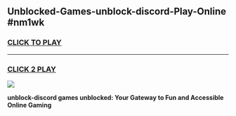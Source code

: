 
## Unblocked-Games-unblock-discord-Play-Online #nm1wk
<h3>
<a href="https://news.freeplayer.one?title=unblock-discord&ref=3">CLICK TO PLAY</a></h3>
<hr>

<h3>
<a href="https://news.freeplayer.one?title=unblock-discord&ref=3">CLICK 2 PLAY</a>
  
</h3>

<a href="https://news.freeplayer.one?title=unblock-discord&ref=3"><img src="https://clearcache.store/games.png"></a>


**unblock-discord games unblocked: Your Gateway to Fun and Accessible Online Gaming**
